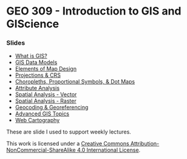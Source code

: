 # GEO 309 - Introduction to GIS and GIScience

### Slides

* [What is GIS?](geo309_pres_01.pdf)
* [GIS Data Models](geo309_pres_02.pdf)
* [Elements of Map Design](geo309_pres_03.pdf)
* [Projections & CRS](geo309_pres_04.pdf)
* [Choropleths, Proportional Symbols, & Dot Maps](geo309_pres_05.pdf)
* [Attribute Analysis](geo309_pres_06.pdf)
* [Spatial Analysis - Vector](geo309_pres_07.pdf)
* [Spatial Analysis - Raster](geo309_pres_08.pdf)
* [Geocoding & Georeferencing](geo309_pres_09.pdf)
* [Advanced GIS Topics](geo309_pres_10.pdf)
* [Web Cartography](geo309_pres_11.pdf)

These are slide I used to support weekly lectures.

This work is licensed under a [Creative Commons Attribution-NonCommercial-ShareAlike 4.0 International License](http://creativecommons.org/licenses/by-nc-sa/4.0/).
